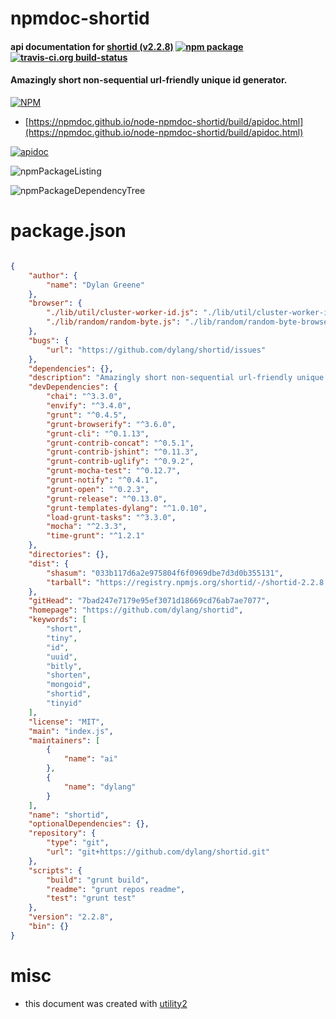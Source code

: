 # npmdoc-shortid

#### api documentation for  [shortid (v2.2.8)](https://github.com/dylang/shortid)  [![npm package](https://img.shields.io/npm/v/npmdoc-shortid.svg?style=flat-square)](https://www.npmjs.org/package/npmdoc-shortid) [![travis-ci.org build-status](https://api.travis-ci.org/npmdoc/node-npmdoc-shortid.svg)](https://travis-ci.org/npmdoc/node-npmdoc-shortid)

#### Amazingly short non-sequential url-friendly unique id generator.

[![NPM](https://nodei.co/npm/shortid.png?downloads=true&downloadRank=true&stars=true)](https://www.npmjs.com/package/shortid)

- [https://npmdoc.github.io/node-npmdoc-shortid/build/apidoc.html](https://npmdoc.github.io/node-npmdoc-shortid/build/apidoc.html)

[![apidoc](https://npmdoc.github.io/node-npmdoc-shortid/build/screenCapture.buildCi.browser.%252Ftmp%252Fbuild%252Fapidoc.html.png)](https://npmdoc.github.io/node-npmdoc-shortid/build/apidoc.html)

![npmPackageListing](https://npmdoc.github.io/node-npmdoc-shortid/build/screenCapture.npmPackageListing.svg)

![npmPackageDependencyTree](https://npmdoc.github.io/node-npmdoc-shortid/build/screenCapture.npmPackageDependencyTree.svg)



# package.json

```json

{
    "author": {
        "name": "Dylan Greene"
    },
    "browser": {
        "./lib/util/cluster-worker-id.js": "./lib/util/cluster-worker-id-browser.js",
        "./lib/random/random-byte.js": "./lib/random/random-byte-browser.js"
    },
    "bugs": {
        "url": "https://github.com/dylang/shortid/issues"
    },
    "dependencies": {},
    "description": "Amazingly short non-sequential url-friendly unique id generator.",
    "devDependencies": {
        "chai": "^3.3.0",
        "envify": "^3.4.0",
        "grunt": "^0.4.5",
        "grunt-browserify": "^3.6.0",
        "grunt-cli": "^0.1.13",
        "grunt-contrib-concat": "^0.5.1",
        "grunt-contrib-jshint": "^0.11.3",
        "grunt-contrib-uglify": "^0.9.2",
        "grunt-mocha-test": "^0.12.7",
        "grunt-notify": "^0.4.1",
        "grunt-open": "^0.2.3",
        "grunt-release": "^0.13.0",
        "grunt-templates-dylang": "^1.0.10",
        "load-grunt-tasks": "^3.3.0",
        "mocha": "^2.3.3",
        "time-grunt": "^1.2.1"
    },
    "directories": {},
    "dist": {
        "shasum": "033b117d6a2e975804f6f0969dbe7d3d0b355131",
        "tarball": "https://registry.npmjs.org/shortid/-/shortid-2.2.8.tgz"
    },
    "gitHead": "7bad247e7179e95ef3071d18669cd76ab7ae7077",
    "homepage": "https://github.com/dylang/shortid",
    "keywords": [
        "short",
        "tiny",
        "id",
        "uuid",
        "bitly",
        "shorten",
        "mongoid",
        "shortid",
        "tinyid"
    ],
    "license": "MIT",
    "main": "index.js",
    "maintainers": [
        {
            "name": "ai"
        },
        {
            "name": "dylang"
        }
    ],
    "name": "shortid",
    "optionalDependencies": {},
    "repository": {
        "type": "git",
        "url": "git+https://github.com/dylang/shortid.git"
    },
    "scripts": {
        "build": "grunt build",
        "readme": "grunt repos readme",
        "test": "grunt test"
    },
    "version": "2.2.8",
    "bin": {}
}
```



# misc
- this document was created with [utility2](https://github.com/kaizhu256/node-utility2)
